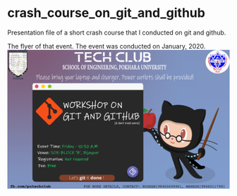 # crash_course_on_git_and_github
Presentation file of a short crash course that I conducted on git and github.

The flyer of that event. The event was conducted on January, 2020.
![Event flyer, I desgined it](flyer.png)
